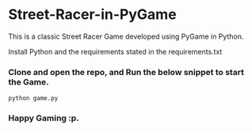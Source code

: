 # Street-Racer-in-PyGame

This is a classic Street Racer Game developed using PyGame in Python.

Install Python and the requirements stated in the requirements.txt

### Clone and open the repo, and Run the below snippet to start the Game.

```python game.py```

### Happy Gaming :p.




